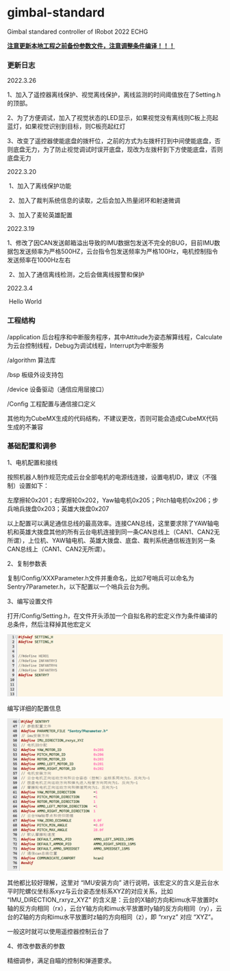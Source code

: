 # gimbal-standard
Gimbal standared controller of IRobot 2022 ECHG

**<u>注意更新本地工程之前备份参数文件，注意调整条件编译！！！</u>**

### 更新日志

2022.3.26

​	1、加入了遥控器离线保护、视觉离线保护，离线监测的时间阈值放在了Setting.h的顶部。

​	2、为了方便调试，加入了视觉状态的LED显示，如果视觉没有离线则C板上亮起蓝灯，如果视觉识别到目标，则C板亮起红灯

​	3、改变了遥控器使能底盘的拨杆位，之前的方式为左拨杆打到中间使能底盘，否则底盘无力，为了防止视觉调试时误开底盘，现改为左拨杆到下方使能底盘，否则底盘无力

2022.3.20

​	1、加入了离线保护功能

​	2、加入了裁判系统信息的读取，之后会加入热量闭环和射速微调

​	3、加入了麦轮英雄配置

2022.3.19

​	1、修改了因CAN发送邮箱溢出导致的IMU数据包发送不完全的BUG，目前IMU数据包发送频率为严格500HZ，云台指令包发送频率为严格100Hz，电机控制指令发送频率在1000Hz左右

​	2、加入了通信离线检测，之后会做离线报警和保护

2022.3.4 

​	Hello World

### 工程结构

/application 后台程序和中断服务程序，其中Attitude为姿态解算线程，Calculate为云台控制线程，Debug为调试线程，Interrupt为中断服务

/algorithm 算法库

/bsp 板级外设支持包

/device 设备驱动（通信应用层接口）

/Config 工程配置与通信接口定义

其他均为CubeMX生成的代码结构，不建议更改，否则可能会造成CubeMX代码生成的不兼容



### 基础配置和调参

1、电机配置和接线

按照机器人制作规范完成云台全部电机的电源线连接，设置电机ID，建议（不强制）设置如下：

左摩擦轮0x201；右摩擦轮0x202，Yaw轴电机0x205；Pitch轴电机0x206；步兵哨兵拨盘0x203；英雄大拨盘0x207

以上配置可以满足通信总线的最高效率。连接CAN总线，这里要求除了YAW轴电机和英雄大拨盘其他的所有云台电机连接到同一条CAN总线上（CAN1、CAN2无所谓），上位机、YAW轴电机、英雄大拨盘、底盘、裁判系统通信板连到另一条CAN总线上（CAN1、CAN2无所谓）。



2、复制参数表

复制/Config/XXXParameter.h文件并重命名，比如7号哨兵可以命名为Sentry7Parameter.h，以下配置以一个哨兵云台为例。



3、编写设置文件

打开/Config/Setting.h，在文件开头添加一个自拟名称的宏定义作为条件编译的总条件，然后注释掉其他宏定义

![image1](/img/1.png)

编写详细的配置信息

![image1](/img/2.png)

其他都比较好理解，这里对 “IMU安装方向” 进行说明，该宏定义的含义是云台水平时陀螺仪坐标系xyz与云台姿态坐标系XYZ的对应关系，比如 “IMU_DIRECTION_rxryz_XYZ” 的含义是：云台的X轴的方向和imu水平放置时x轴的反方向相同（rx），云台Y轴方向和imu水平放置时y轴的反方向相同（ry），云台的Z轴的方向和imu水平放置时z轴的方向相同（z），即 “rxryz” 对应 “XYZ”。

一般这时就可以使用遥控器控制云台了



4、修改参数表的参数

精细调参，满足自瞄的控制和弹道要求。